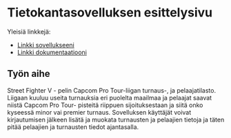 # Tietokantasovelluksen esittelysivu

Yleisiä linkkejä:

* [Linkki sovellukseeni](https://github.com/pjukarainen/Tsoha-Bootstrap)
* [Linkki dokumentaatiooni](https://github.com/pjukarainen/Tsoha-Bootstrap/blob/master/doc/dokumentaatio.pdf)

## Työn aihe

Street Fighter V - pelin Capcom Pro Tour-liigan turnaus-, ja pelaajatilasto. Liigaan kuuluu useita turnauksia eri puolelta maailmaa ja pelaajat saavat niistä Capcom Pro Tour- pisteitä riippuen sijoituksestaan ja siitä onko kyseessä minor vai premier turnaus. Sovelluksen käyttäjät voivat kirjautumisen jälkeen lisätä ja muokata turnausten ja pelaajien tietoja ja täten pitää pelaajien ja turnausten tiedot ajantasalla.

